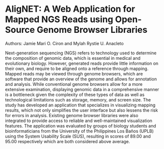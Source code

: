 # AligNET: A Web Application for Mapped NGS Reads using Open-Source Genome Browser Libraries
Authors: Jamie Mari O. Ciron and Mylah Rystie U. Anacleto

Next-generation sequencing (NGS) refers to technology used to determine the composition of genomic data, which is essential in medical and evolutionary biology. However, generated reads provide little information on their own, and require to be aligned onto a reference through mapping. Mapped reads may be viewed through genome browsers, which are software that provide an overview of the genome and allows for annotation and analysis. While conventional genome browsers allow for a more extensive examination, displaying genomic data in a comprehensive manner is a bottleneck given the complexity of these types of data as well as technological limitations such as storage, memory, and screen size. The study has developed an application that specializes in visualizing mapping results, which not only simplifies the user interface but also lessens the risk for errors in analysis. Existing genome browser libraries were also integrated to provide access to reliable and well-maintained visualization features. The application was evaluated by groups of biology students and bioinformaticians from the University of the Philippines Los Baños (UPLB) using the System Usability Scale (SUS), resulting in scores of 89.00 and 95.00 respectively which are both considered above average.
